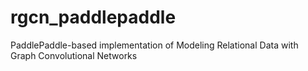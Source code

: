 # rgcn_paddlepaddle
PaddlePaddle-based implementation of Modeling Relational Data with Graph Convolutional Networks
